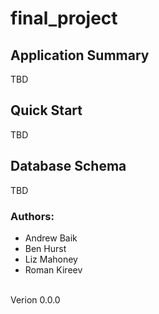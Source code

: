 # final_project


## Application Summary
TBD

## Quick Start
TBD

## Database Schema
TBD

### Authors:
- Andrew Baik
- Ben Hurst
- Liz Mahoney
- Roman Kireev
</br>
Verion 0.0.0
</br>
